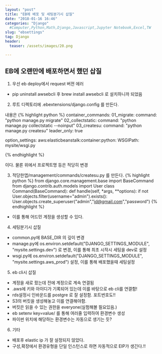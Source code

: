 ```yaml
---
layout: "post"
title: "EB에 배포 및 세팅분기시 삽질"
date: "2018-01-16 16:46"
categories: "Django"
  #Computer,Python,Math,Django,Javascript,Jupyter Notebook,Excel,TW
slug: "ebsettings"
tag: Django
header:
  teaser: /assets/images/20.png

---
```


## EB에 오랜만에 배포하면서 했던 삽질

1. 우선 eb deploy에서 request 버젼 에러
  - pip uninstall awsebcli 후 brew install awsebcli 로 설치하니까 되었음

2. 루트 디렉토리에 .ebextensions/django.config 를 만든다.

내용은
{% highlight python %}
container_commands:
  01_migrate:
    command: "python manage.py migrate"
  02_collectstatic:
    command: "python manage.py collectstatic --noinput"
  03_createsu:
    command: "python manage.py createsu"
    leader_only: true

option_settings:
  aws:elasticbeanstalk:container:python:
    WSGIPath: mysite/wsgi.py

{% endhighlight %}

이다. 물론 위에서 프로젝트명 등은 적당히 변경


3. 적당한앱/management/commands/createsu.py 를 만든다.
{% highlight python %}
from django.core.management.base import BaseCommand
from django.contrib.auth.models import User
class Command(BaseCommand):
    def handle(self, *args, **options):
        if not User.objects.filter(username="admin").exists():
            User.objects.create_superuser("admin","id@gmail.com","password")
{% endhighlight %}
- 이를 통해 어드민 계정을 생성할 수 있다.

4. 세팅분기시 삽질
- common.py에 BASE_DIR 의 깊이 변경
- manage.py에  os.environ.setdefault("DJANGO_SETTINGS_MODULE", "mysite.settings.dev") 로 변경, 이를 통해 최초 시작시 세팅을 dev로 설정
- wsgi.py에 os.environ.setdefault("DJANGO_SETTINGS_MODULE", "mysite.settings.aws_prod") 설정, 이를 통해 배포했을때 세팅설정


5. eb cli시 삽질
- 계정을 새로 팠는데 전에 계정으로 계속 연결됨
- .aws에 키와 아이디가 기록되어 있는데 이를 바탕으로 eb cli를 연결함!
- rds설정시 인바운드를 postgre 로 잘 설정함. 포트번호도!!
- S3의 버킷을 생성해놓고 이를 연결해야함.
- 버킷은 읽을 수 있는 권한을 everyone(실험해볼 필요있음.)
- eb setenv key=value/ 를 통해 여러줄 입력하여 환경변수 생성
- 파이썬 위치에 해당하는 환경변수는 자동으로 생기는 듯?

6. 기타
- 배포후 elastic ip 가 잘 설정되지 않았다.
- 구성,확장에서 환경유형을 단일 인스턴스로 하면 자동적으로 EIP가 생긴다.!!
